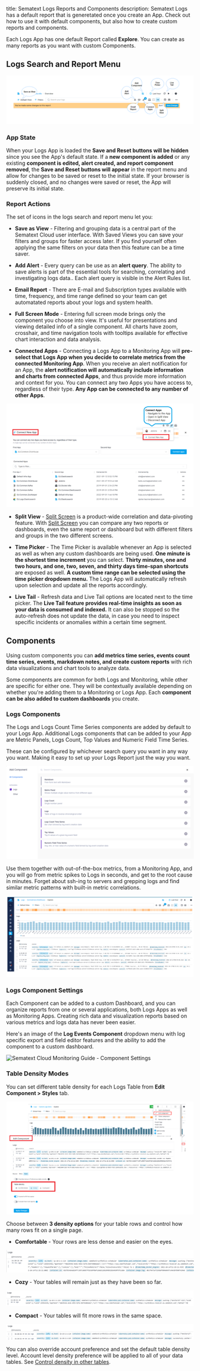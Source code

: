 title: Sematext Logs Reports and Components
description: Sematext Logs has a default report that is generetated once you create an App. Check out how to use it with default components, but also how to create custom reports and components.

Each Logs App has one default Report called **Explore**. You can create as many reports as you want with custom Components.

## Logs Search and Report Menu

![Sematext Cloud Logs Guide - Logs Report Menu](../images/guide/logs/sematext-logs-search-and-report-menu_2.png) 

### App State

When your Logs App is loaded the **Save and Reset buttons will be hidden** since you see the App's default state. If a **new component is added** or any existing **component is edited, alert created, and report component removed**, the **Save and Reset buttons will appear** in the report menu and allow for changes to be saved or reset to the initial state. If your browser is suddenly closed, and no changes were saved or reset, the App will preserve its initial state.

### Report Actions 

The set of icons in the logs search and report menu let you:

- **Save as View** - Filtering and grouping data is a central part of the Sematext Cloud user interface. With Saved Views you can save your filters and groups for faster access later. If you find yourself often applying the same filters on your data then this feature can be a time saver.
- **Add Alert** - Every query can be use as an **alert query**. The ability to save alerts is part of the essential tools for searching, correlating and investigating logs data..
Each alert query is visible in the Alert Rules list.

- **Email Report** - There are E-mail and Subscription types available with time, frequency, and time range defined so your team can get automatated reports about your logs and system health.

- **Full Screen Mode** - Entering full screen mode brings only the component you choose into view. It's useful for presentations and viewing detailed info of a single component. All charts have zoom, crosshair, and time navigation tools with tooltips available for effective chart interaction and data analysis.

- **Connected Apps** - Connecting a Logs App to a Monitoring App will **pre-select that Logs App when you decide to correlate metrics from the connected Monitoring App**. When you receive an alert notification for an App, the **alert notification will automatically include information and charts from connected Apps**, and thus provide more information and context for you. You can connect any two Apps you have access to, regardless of their type. **Any App can be connected to any number of other Apps**.

![Sematext Cloud Logs Guide - Connect Apps](../images/guide/logs/connect-apps_2.png) 

- **Split View** - [Split Screen](../guide/split-screen) is a product-wide correlation and data-pivoting feature. With [Split Screen](../guide/split-screen) you can compare any two reports or dashboards, even the same report or dashboard but with different filters and groups in the two different screens.

- **Time Picker** - The Time Picker is available whenever an App is selected as well as when any custom dashboards are being used. **One minute is the shortest time increment** you can select. **Thirty minutes, one and two hours, and one, two, seven, and thirty days time-span shortcuts** are exposed as well.
**A custom time range can be selected using the time picker dropdown menu.** The Logs App will automatically refresh upon selection and update all the reports accordingly.

- **Live Tail** - Refresh data and Live Tail options are located next to the time picker. The **Live Tail feature provides real-time insights as soon as your data is consumed and indexed.** It can also be stopped so the auto-refresh does not update the data, in case you need to inspect specific incidents or anomalies within a certain time segment.

## Components

Using custom components you can **add metrics time series, events count time series, events, markdown notes, and create custom reports** with rich data visualizations and chart tools to analyze data.

Some components are common for both Logs and Monitoring, while other are specific for either one. They will be contextually available depending on whether you're adding them to a Monitoring or Logs App. Each **component can be also added to custom dashboards** you create.

### Logs Components

The Logs and Logs Count Time Series components are added by default to your Logs App. Additional Logs components that can be added to your App are Metric Panels, Logs Count, Top Values and Numeric Field Time Series.

These can be configured by whichever search query you want in any way you want. Making it easy to set up your Logs Report just the way you want.

![Sematext Cloud Logs Guide - Add Logs Component](../images/guide/logs/add-logs-component.png) 

Use them together with out-of-the-box metrics, from a Monitoring App, and you will go from metric spikes to Logs in seconds, and get to the root cause in minutes. Forget about ssh-ing to servers and grepping logs and find similar metric patterns with built-in metric correlations.

![Sematext Logs Custom Components](../images/guide/logs/logs-custom-components_2.png)

### Logs Component Settings

Each Component can be added to a custom Dashboard, and you can organize reports from one or several applications, both Logs Apps as well as Monitoring Apps. Creating rich data and visualization reports based on various metrics and logs data has never been easier.

Here's an image of the **Log Events Component** dropdown menu with log specific export and field editor features and the ability to add the component to a custom dashboard.

![Sematext Cloud Monitoring Guide - Component Settings](https://sematext.com/docs/images/guide/logs/logs-component-settings-dropdown.png)

### Table Density Modes

You can set different table density for each Logs Table from **Edit Component > Styles** tab.

![Sematext Cloud Logs Guide - Edit Logs Component](../images/guide/logs/logs-edit-component.png) 

Choose between **3 density options** for your table rows and control how many rows fit on a single page.

 - **Comfortable** - Your rows are less dense and easier on the eyes.

![Sematext Cloud Logs Guide - Comfortable Density](../images/guide/logs/logs-table-comfortable.png) 

 - **Cozy** - Your tables will remain just as they have been so far.

![Sematext Cloud Logs Guide - Cozy Density](../images/guide/logs/logs-table-cozy.png) 

 - **Compact** - Your tables will fit more rows in the same space.

![Sematext Cloud Logs Guide - Compact Density](../images/guide/logs/logs-table-compact.png) 

You can also override account preference and set the default table density level. Account level density preference will be applied to all of your data tables. See  [Control density in other tables](https://sematext.com/product-updates/#/2022/control-table-rows-density-in-account-settings).
